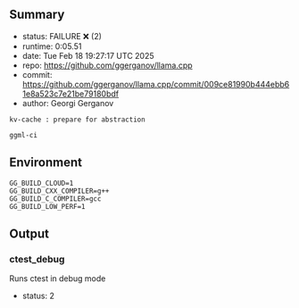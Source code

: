 ## Summary

- status:  FAILURE ❌ (2)
- runtime: 0:05.51
- date:    Tue Feb 18 19:27:17 UTC 2025
- repo:    https://github.com/ggerganov/llama.cpp
- commit:  https://github.com/ggerganov/llama.cpp/commit/009ce81990b444ebb61e8a523c7e21be79180bdf
- author:  Georgi Gerganov
```
kv-cache : prepare for abstraction

ggml-ci
```

## Environment

```
GG_BUILD_CLOUD=1
GG_BUILD_CXX_COMPILER=g++
GG_BUILD_C_COMPILER=gcc
GG_BUILD_LOW_PERF=1
```

## Output

### ctest_debug

Runs ctest in debug mode
- status: 2
```

```

